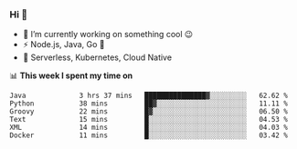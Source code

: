 ### Hi 👋

<!--
**nodejh/nodejh** is a ✨ _special_ ✨ repository because its `README.md` (this file) appears on your GitHub profile.

Here are some ideas to get you started:

- 🔭 I’m currently working on ...
- 🌱 I’m currently learning ...
- 👯 I’m looking to collaborate on ...
- 🤔 I’m looking for help with ...
- 💬 Ask me about ...
- 📫 How to reach me: ...
- 😄 Pronouns: ...
- ⚡ Fun fact: ...
-->

- 🔭 I’m currently working on something cool :wink:
- ⚡ Node.js, Java, Go :thought_balloon:
- 🤖 Serverless, Kubernetes, Cloud Native

📊 **This week I spent my time on**

<!--START_SECTION:waka-->

```text
Java             3 hrs 37 mins   ███████████████▓░░░░░░░░░   62.62 %
Python           38 mins         ██▓░░░░░░░░░░░░░░░░░░░░░░   11.11 %
Groovy           22 mins         █▓░░░░░░░░░░░░░░░░░░░░░░░   06.50 %
Text             15 mins         █░░░░░░░░░░░░░░░░░░░░░░░░   04.53 %
XML              14 mins         █░░░░░░░░░░░░░░░░░░░░░░░░   04.03 %
Docker           11 mins         █░░░░░░░░░░░░░░░░░░░░░░░░   03.42 %
```

<!--END_SECTION:waka-->


<!--
:traffic_light: **Visitors**

![visitors](https://visitor-badge.glitch.me/badge?page_id=nodejh.nodejh)
-->
